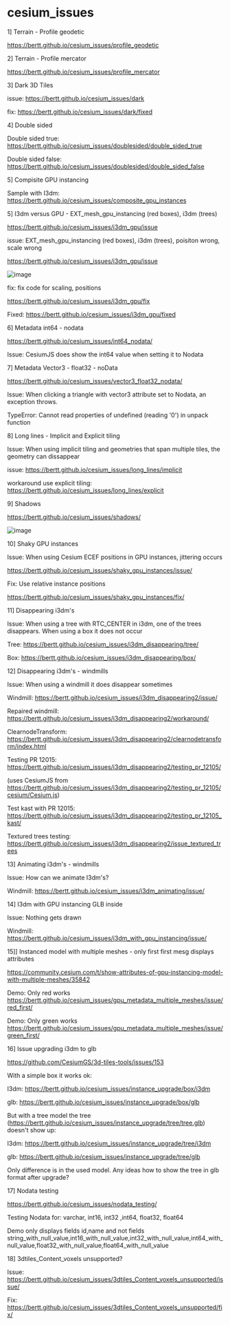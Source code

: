 # cesium_issues


1] Terrain - Profile geodetic

https://bertt.github.io/cesium_issues/profile_geodetic

2] Terrain - Profile mercator

https://bertt.github.io/cesium_issues/profile_mercator

3] Dark 3D Tiles

issue: https://bertt.github.io/cesium_issues/dark

fix: https://bertt.github.io/cesium_issues/dark/fixed

4] Double sided

Double sided true: https://bertt.github.io/cesium_issues/doublesided/double_sided_true

Double sided false: https://bertt.github.io/cesium_issues/doublesided/double_sided_false

5] Compisite GPU instancing

Sample with I3dm: https://bertt.github.io/cesium_issues/composite_gpu_instances

5] I3dm versus GPU -  EXT_mesh_gpu_instancing (red boxes), i3dm (trees)

https://bertt.github.io/cesium_issues/i3dm_gpu/issue

issue: EXT_mesh_gpu_instancing (red boxes), i3dm (trees), poisiton wrong, scale wrong

https://bertt.github.io/cesium_issues/i3dm_gpu/issue

![image](https://github.com/bertt/cesium_issues/assets/538812/8a053b75-c84b-46d1-ae45-01293c3e53f6)

fix: fix code for scaling, positions

https://bertt.github.io/cesium_issues/i3dm_gpu/fix

Fixed: https://bertt.github.io/cesium_issues/i3dm_gpu/fixed


6] Metadata int64 - nodata

https://bertt.github.io/cesium_issues/int64_nodata/

Issue: CesiumJS does show the int64 value when setting it to Nodata

7] Metadata Vector3 - float32 - noData

https://bertt.github.io/cesium_issues/vector3_float32_nodata/

Issue: When clicking a triangle with vector3 attribute set to Nodata, an exception throws.

TypeError: Cannot read properties of undefined (reading '0') in unpack function

8] Long lines - Implicit and Explicit tiling

Issue: When using implicit tiling and geometries that span multiple tiles, the geometry can dissappear

issue: https://bertt.github.io/cesium_issues/long_lines/implicit

workaround use explicit tiling: https://bertt.github.io/cesium_issues/long_lines/explicit

9] Shadows

https://bertt.github.io/cesium_issues/shadows/

![image](https://github.com/bertt/cesium_issues/assets/538812/55b2bc64-dc62-48f8-ac4a-62630326b5ad)

10] Shaky GPU instances

Issue: When using Cesium ECEF positions in GPU instances, jittering occurs

https://bertt.github.io/cesium_issues/shaky_gpu_instances/issue/

Fix: Use relative instance positions

https://bertt.github.io/cesium_issues/shaky_gpu_instances/fix/

11] Disappearing i3dm's

Issue: When using a tree with RTC_CENTER in i3dm, one of the trees disappears. When using a box it does not occur

Tree: https://bertt.github.io/cesium_issues/i3dm_disappearing/tree/

Box: https://bertt.github.io/cesium_issues/i3dm_disappearing/box/

12] Disappearing i3dm's - windmills

Issue: When using a windmill it does disappear sometimes

Windmill: https://bertt.github.io/cesium_issues/i3dm_disappearing2/issue/

Repaired windmill: https://bertt.github.io/cesium_issues/i3dm_disappearing2/workaround/

ClearnodeTransform: https://bertt.github.io/cesium_issues/i3dm_disappearing2/clearnodetransform/index.html

Testing PR 12015: https://bertt.github.io/cesium_issues/i3dm_disappearing2/testing_pr_12105/

(uses CesiumJS from https://bertt.github.io/cesium_issues/i3dm_disappearing2/testing_pr_12105/cesium/Cesium.js)

Test kast with PR 12015: https://bertt.github.io/cesium_issues/i3dm_disappearing2/testing_pr_12105_kast/

Textured trees testing: https://bertt.github.io/cesium_issues/i3dm_disappearing2/issue_textured_trees

13] Animating i3dm's - windmills

Issue: How can we animate I3dm's?

Windmill: https://bertt.github.io/cesium_issues/i3dm_animating/issue/

14] I3dm with GPU instancing GLB inside

Issue: Nothing gets drawn

Windmill: https://bertt.github.io/cesium_issues/i3dm_with_gpu_instancing/issue/

15]] Instanced model with multiple meshes - only first first mesg displays attributes

https://community.cesium.com/t/show-attributes-of-gpu-instancing-model-with-multiple-meshes/35842

Demo: Only red works https://bertt.github.io/cesium_issues/gpu_metadata_multiple_meshes/issue/red_first/

Demo: Only green works https://bertt.github.io/cesium_issues/gpu_metadata_multiple_meshes/issue/green_first/

16] Issue upgrading i3dm to glb

https://github.com/CesiumGS/3d-tiles-tools/issues/153

With a simple box it works ok:

I3dm: https://bertt.github.io/cesium_issues/instance_upgrade/box/i3dm

glb: https://bertt.github.io/cesium_issues/instance_upgrade/box/glb

But with a tree model the tree (https://bertt.github.io/cesium_issues/instance_upgrade/tree/tree.glb) doesn't show up:

I3dm: https://bertt.github.io/cesium_issues/instance_upgrade/tree/i3dm

glb: https://bertt.github.io/cesium_issues/instance_upgrade/tree/glb

Only difference is in the used model. Any ideas how to show the tree in glb format after upgrade?

17] Nodata testing

https://bertt.github.io/cesium_issues/nodata_testing/

Testing Nodata for: varchar, int16, int32 ,int64, float32, float64

Demo only displays fields id,name and not fields string_with_null_value,int16_with_null_value,int32_with_null_value,int64_with_null_value,float32_with_null_value,float64_with_null_value

18] 3dtiles_Content_voxels unsupported?

Issue: https://bertt.github.io/cesium_issues/3dtiles_Content_voxels_unsupported/issue/

Fix: https://bertt.github.io/cesium_issues/3dtiles_Content_voxels_unsupported/fix/
